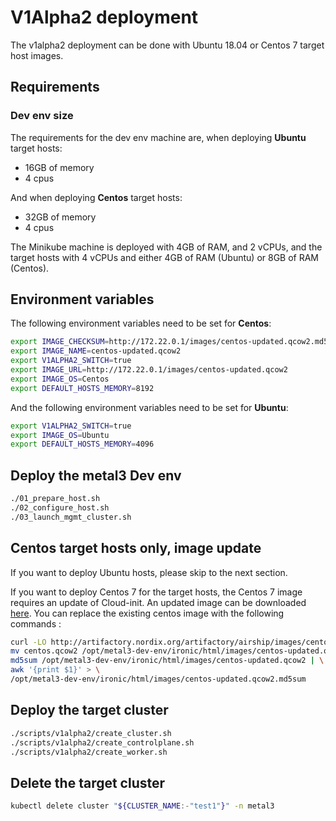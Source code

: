 # V1Alpha2 deployment

The v1alpha2 deployment can be done with Ubuntu 18.04 or Centos 7 target host
images.

## Requirements

### Dev env size

The requirements for the dev env machine are, when deploying **Ubuntu** target
hosts:

* 16GB of memory
* 4 cpus

And when deploying **Centos** target hosts:

* 32GB of memory
* 4 cpus

The Minikube machine is deployed with 4GB of RAM, and 2 vCPUs, and the target
hosts with 4 vCPUs and either 4GB of RAM (Ubuntu) or 8GB of RAM (Centos).

## Environment variables

The following environment variables need to be set for **Centos**:

```sh
export IMAGE_CHECKSUM=http://172.22.0.1/images/centos-updated.qcow2.md5sum
export IMAGE_NAME=centos-updated.qcow2
export V1ALPHA2_SWITCH=true
export IMAGE_URL=http://172.22.0.1/images/centos-updated.qcow2
export IMAGE_OS=Centos
export DEFAULT_HOSTS_MEMORY=8192
```

And the following environment variables need to be set for **Ubuntu**:

```sh
export V1ALPHA2_SWITCH=true
export IMAGE_OS=Ubuntu
export DEFAULT_HOSTS_MEMORY=4096
```

## Deploy the metal3 Dev env

```sh
./01_prepare_host.sh
./02_configure_host.sh
./03_launch_mgmt_cluster.sh
```

## Centos target hosts only, image update

If you want to deploy Ubuntu hosts, please skip to the next section.

If you want to deploy Centos 7 for the target hosts, the Centos 7 image requires
an update of Cloud-init. An updated image can be downloaded
[here](http://artifactory.nordix.org/artifactory/airship/images/centos.qcow2).
You can replace the existing centos image with the following commands :

```sh
curl -LO http://artifactory.nordix.org/artifactory/airship/images/centos.qcow2
mv centos.qcow2 /opt/metal3-dev-env/ironic/html/images/centos-updated.qcow2
md5sum /opt/metal3-dev-env/ironic/html/images/centos-updated.qcow2 | \
awk '{print $1}' > \
/opt/metal3-dev-env/ironic/html/images/centos-updated.qcow2.md5sum
```

## Deploy the target cluster

```sh
./scripts/v1alpha2/create_cluster.sh
./scripts/v1alpha2/create_controlplane.sh
./scripts/v1alpha2/create_worker.sh
```

## Delete the target cluster

```sh
kubectl delete cluster "${CLUSTER_NAME:-"test1"}" -n metal3
```
